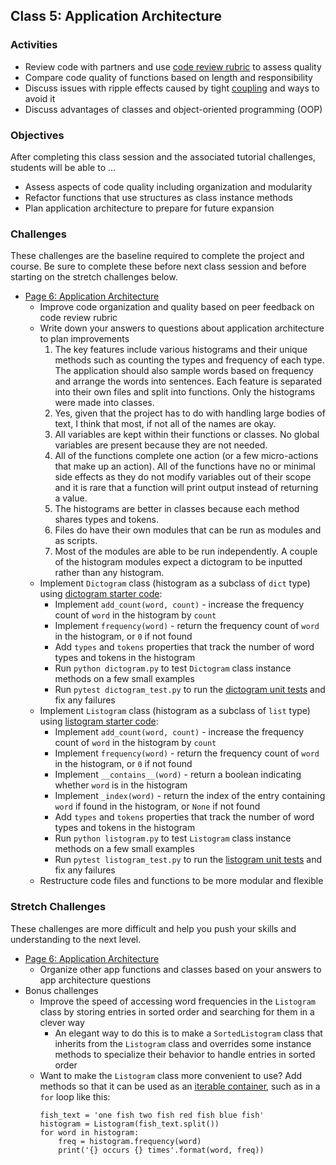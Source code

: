 ## Class 5: Application Architecture

### Activities
- Review code with partners and use [code review rubric] to assess quality
- Compare code quality of functions based on length and responsibility
- Discuss issues with ripple effects caused by tight [coupling] and ways to avoid it
- Discuss advantages of classes and object-oriented programming (OOP)

### Objectives
After completing this class session and the associated tutorial challenges, students will be able to ...
- Assess aspects of code quality including organization and modularity
- Refactor functions that use structures as class instance methods
- Plan application architecture to prepare for future expansion

### Challenges
These challenges are the baseline required to complete the project and course.
Be sure to complete these before next class session and before starting on the stretch challenges below.
- [Page 6: Application Architecture]
    - Improve code organization and quality based on peer feedback on code review rubric
    - Write down your answers to questions about application architecture to plan improvements
        1. The key features include various histograms and their unique methods such as counting the types
        and frequency of each type. The application should also sample words based on frequency and arrange
        the words into sentences. Each feature is separated into their own files and split into functions.
        Only the histograms were made into classes.
        1. Yes, given that the project has to do with handling large bodies of text, I think that most, if
        not all of the names are okay.
        1. All variables are kept within their functions or classes. No global variables are present because
        they are not needed.
        1. All of the functions complete one action (or a few micro-actions that make up an action). All of the functions have no or minimal side effects as they do not modify variables out of their scope and
        it is rare that a function will print output instead of returning a value.
        1. The histograms are better in classes because each method shares types and tokens.
        1. Files do have their own modules that can be run as modules and as scripts.
        1. Most of the modules are able to be run independently. A couple of the histogram modules expect a
        dictogram to be inputted rather than any histogram.
    - Implement `Dictogram` class (histogram as a subclass of `dict` type) using [dictogram starter code]:
        - Implement `add_count(word, count)` - increase the frequency count of `word` in the histogram by `count`
        - Implement `frequency(word)` - return the frequency count of `word` in the histogram, or `0` if not found
        - Add `types` and `tokens` properties that track the number of word types and tokens in the histogram
        - Run `python dictogram.py` to test `Dictogram` class instance methods on a few small examples
        - Run `pytest dictogram_test.py` to run the [dictogram unit tests] and fix any failures
    - Implement `Listogram` class (histogram as a subclass of `list` type) using [listogram starter code]:
        - Implement `add_count(word, count)` - increase the frequency count of `word` in the histogram by `count`
        - Implement `frequency(word)` - return the frequency count of `word` in the histogram, or `0` if not found
        - Implement `__contains__(word)` - return a boolean indicating whether `word` is in the histogram
        - Implement `_index(word)` - return the index of the entry containing `word` if found in the histogram, or `None` if not found
        - Add `types` and `tokens` properties that track the number of word types and tokens in the histogram
        - Run `python listogram.py` to test `Listogram` class instance methods on a few small examples
        - Run `pytest listogram_test.py` to run the [listogram unit tests] and fix any failures
    - Restructure code files and functions to be more modular and flexible

### Stretch Challenges
These challenges are more difficult and help you push your skills and understanding to the next level.
- [Page 6: Application Architecture]
    - Organize other app functions and classes based on your answers to app architecture questions
- Bonus challenges
    - Improve the speed of accessing word frequencies in the `Listogram` class by storing entries in sorted order and searching for them in a clever way
        - An elegant way to do this is to make a `SortedListogram` class that inherits from the `Listogram` class and overrides some instance methods to specialize their behavior to handle entries in sorted order
    - Want to make the `Listogram` class more convenient to use? Add methods so that it can be used as an [iterable container], such as in a `for` loop like this:
        ```
        fish_text = 'one fish two fish red fish blue fish'
        histogram = Listogram(fish_text.split())
        for word in histogram:
            freq = histogram.frequency(word)
            print('{} occurs {} times'.format(word, freq))
        ```


[code review rubric]: http://make.sc/code-review-rubric
[Page 6: Application Architecture]: https://www.makeschool.com/academy/tutorial/tweet-generator-data-structures-probability-with-python/application-architecture
[coupling]: https://en.wikipedia.org/wiki/Coupling_(computer_programming)
[iterable container]: https://docs.python.org/3/library/stdtypes.html#typeiter

[dictogram starter code]: source/dictogram.py
[dictogram unit tests]: source/dictogram_test.py
[listogram starter code]: source/listogram.py
[listogram unit tests]: source/listogram_test.py
